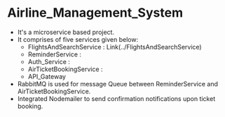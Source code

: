 # Airline_Management_System
- It's a microservice based project.
- It comprises of five services given below:
   - FlightsAndSearchService : Link(../FlightsAndSearchService)
   - ReminderService :
   - Auth_Service :
   - AirTicketBookingService :
   - API_Gateway
- RabbitMQ is used for message Queue between ReminderService and AirTicketBookingService.
- Integrated Nodemailer to send confirmation notifications upon ticket booking.
